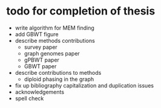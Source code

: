 # todo for completion of thesis

- write algorithm for MEM finding
- add GBWT figure
- describe methods contributions
  - survey paper
  - graph genomes paper
  - gPBWT paper
  - GBWT paper
- describe contributions to methods
  - diploid phasing in the graph
- fix up bibliography capitalization and duplication issues
- acknowledgements
- spell check
